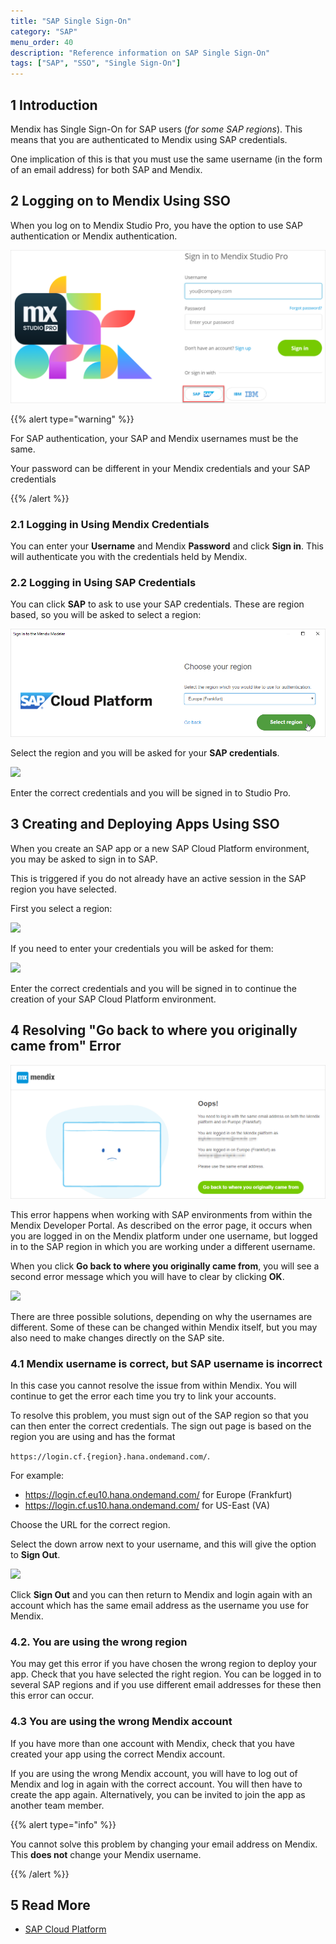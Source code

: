 ```yaml
---
title: "SAP Single Sign-On"
category: "SAP"
menu_order: 40
description: "Reference information on SAP Single Sign-On"
tags: ["SAP", "SSO", "Single Sign-On"]
---
```


## 1 Introduction

Mendix has Single Sign-On for SAP users (*for some SAP regions*). This means that you are authenticated to Mendix using SAP credentials.

One implication of this is that you must use the same username (in the form of an email address) for both SAP and Mendix.

## 2 Logging on to Mendix Using SSO

When you log on to Mendix Studio Pro, you have the option to use SAP authentication or Mendix authentication.

![](attachments/sap-single-sign-on/sign-in.png)

{{% alert type="warning" %}}

For SAP authentication, your SAP and Mendix usernames must be the same.

Your password can be different in your Mendix credentials and your SAP credentials

{{% /alert %}}

### 2.1 Logging in Using Mendix Credentials

You can enter your **Username** and Mendix **Password** and click **Sign in**. This will authenticate you with the credentials held by Mendix.

### 2.2 Logging in Using SAP Credentials

You can click **SAP** to ask to use your SAP credentials. These are region based, so you will be asked to select a region:

![](attachments/sap-single-sign-on/select-sap-region.png)

Select the region and you will be asked for your **SAP credentials**.

![](attachments/sap-single-sign-on/sap-login-screen.png)

Enter the correct credentials and you will be signed in to Studio Pro.

## 3 Creating and Deploying Apps Using SSO

When you create an SAP app or a new SAP Cloud Platform environment, you may be asked to sign in to SAP.

This is triggered if you do not already have an active session in the SAP region you have selected.

First you select a region:

![](attachments/sap-single-sign-on/app-select-sap-region.png)

If you need to enter your credentials you will be asked for them:

![](attachments/sap-single-sign-on/sap-login-screen.png)

Enter the correct credentials and you will be signed in to continue the creation of your SAP Cloud Platform environment.

## 4 Resolving "Go back to where you originally came from" Error

![](attachments/sap-single-sign-on/go-back.png)

This error happens when working with SAP environments from within the Mendix Developer Portal. As described on the error page, it occurs when you are logged in on the Mendix platform under one username, but logged in to the SAP region in which you are working under a different username.

When you click **Go back to where you originally came from**, you will see a second error message which you will have to clear by clicking **OK**.

![](attachments/sap-single-sign-on/server-error.png)

There are three possible solutions, depending on why the usernames are different. Some of these can be changed within Mendix itself, but you may also need to make changes directly on the SAP site.

### 4.1 Mendix username is correct, but SAP username is incorrect

In this case you cannot resolve the issue from within Mendix. You will continue to get the error each time you try to link your accounts.

To resolve this problem, you must sign out of the SAP region so that you can then enter the correct credentials. The sign out page is based on the region you are using and has the format

`https://login.cf.{region}.hana.ondemand.com/`. 

For example:

* https://login.cf.eu10.hana.ondemand.com/ for Europe (Frankfurt)
* https://login.cf.us10.hana.ondemand.com/ for US-East (VA)

Choose the URL for the correct region.

Select the down arrow next to your username, and this will give the option to **Sign Out**.

![](attachments/sap-single-sign-on/where-to.png)

Click **Sign Out** and you can then return to Mendix and login again with an account which has the same email address as the username you use for Mendix.

### 4.2. You are using the wrong region

You may get this error if you have chosen the wrong region to deploy your app. Check that you have selected the right region. You can be logged in to several SAP regions and if you use different email addresses for these then this error can occur.

### 4.3 You are using the wrong Mendix account

If you have more than one account with Mendix, check that you have created your app using the correct Mendix account.

If you are using the wrong Mendix account, you will have to log out of Mendix and log in again with the correct account. You will then have to create the app again. Alternatively, you can be invited to join the app as another team member.

{{% alert type="info" %}}

You cannot solve this problem by changing your email address on Mendix. This **does not** change your Mendix username.

{{% /alert %}}

## 5 Read More

* [SAP Cloud Platform](/developerportal/deploy/sap-cloud-platform)
